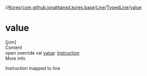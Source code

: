 //[Kores](../../../index.md)/[com.github.jonathanxd.kores.base](../../index.md)/[Line](../index.md)/[TypedLine](index.md)/[value](value.md)



# value  
[jvm]  
Content  
open override val [value](value.md): [Instruction](../../../com.github.jonathanxd.kores/-instruction/index.md)  
More info  


Instruction mapped to line

  



